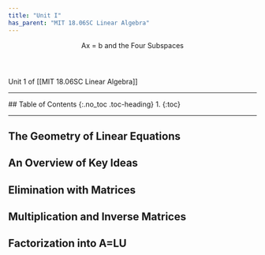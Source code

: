 ```yaml
---
title: "Unit I"
has_parent: "MIT 18.06SC Linear Algebra"
---
```

<header>
Ax = b and the Four Subspaces
</header>

Unit 1 of [[MIT 18.06SC Linear Algebra]]

<hr>
## Table of Contents
{:.no_toc .toc-heading}
1. 
{:toc}

<hr>

## The Geometry of Linear Equations

## An Overview of Key Ideas

## Elimination with Matrices

## Multiplication and Inverse Matrices

## Factorization into A=LU